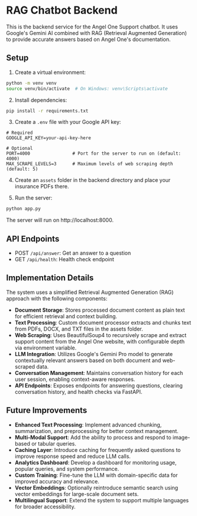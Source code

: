 # RAG Chatbot Backend

This is the backend service for the Angel One Support chatbot. It uses Google's Gemini AI combined with RAG (Retrieval Augmented Generation) to provide accurate answers based on Angel One's documentation.

## Setup

1. Create a virtual environment:
```bash
python -m venv venv
source venv/bin/activate  # On Windows: venv\Scripts\activate
```

2. Install dependencies:
```bash
pip install -r requirements.txt
```

3. Create a `.env` file with your Google API key:
```
# Required
GOOGLE_API_KEY=your-api-key-here

# Optional
PORT=4000                # Port for the server to run on (default: 4000)
MAX_SCRAPE_LEVELS=3      # Maximum levels of web scraping depth (default: 5)
```

4. Create an `assets` folder in the backend directory and place your insurance PDFs there.

5. Run the server:
```bash
python app.py
```

The server will run on http://localhost:8000.

## API Endpoints

- POST `/api/answer`: Get an answer to a question
- GET `/api/health`: Health check endpoint
          
## Implementation Details

The system uses a simplified Retrieval Augmented Generation (RAG) approach with the following components:

- **Document Storage**: Stores processed document content as plain text for efficient retrieval and context building.
- **Text Processing**: Custom document processor extracts and chunks text from PDFs, DOCX, and TXT files in the assets folder.
- **Web Scraping**: Uses BeautifulSoup4 to recursively scrape and extract support content from the Angel One website, with configurable depth via environment variable.
- **LLM Integration**: Utilizes Google's Gemini Pro model to generate contextually relevant answers based on both document and web-scraped data.
- **Conversation Management**: Maintains conversation history for each user session, enabling context-aware responses.
- **API Endpoints**: Exposes endpoints for answering questions, clearing conversation history, and health checks via FastAPI.

## Future Improvements

- **Enhanced Text Processing**: Implement advanced chunking, summarization, and preprocessing for better context management.
- **Multi-Modal Support**: Add the ability to process and respond to image-based or tabular queries.
- **Caching Layer**: Introduce caching for frequently asked questions to improve response speed and reduce LLM calls.
- **Analytics Dashboard**: Develop a dashboard for monitoring usage, popular queries, and system performance.
- **Custom Training**: Fine-tune the LLM with domain-specific data for improved accuracy and relevance.
- **Vector Embeddings**: Optionally reintroduce semantic search using vector embeddings for large-scale document sets.
- **Multilingual Support**: Extend the system to support multiple languages for broader accessibility.

        